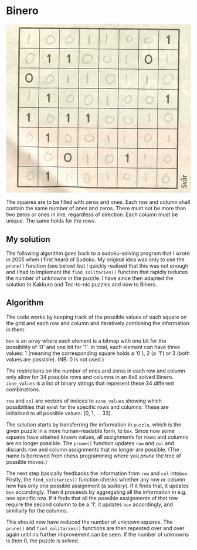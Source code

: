 # Binero
![A binero](https://github.com/EMWJROS/Binero/blob/main/Binero.png)

The squares are to be filled with zeros and ones. Each row and column shall contain the same number of ones and zeros. There must not be more than two zeros or ones in line, regardless of direction. Each column must be unique. The same holds for the rows.

## My solution

The following algorithm goes back to a sudoku-solving program that I wrote in 2005 when
I first heard of Sudoku. My original idea was only to use the `prune()` function (see below) but I quickly realised that this was not enough and I had to implement the `find_solitaries()` function that rapidly reduces the number of unknowns in the puzzle. I have since then adapted the solution to Kakkuro and Tec-to-nic puzzles and now to Binero.

## Algorithm

The code works by keeping track of the possible values of each square on the grid and
each row and column and iteratively combining the information in them.

`box` is an array where each element is a bitmap with one bit for the possibility of '0' and one bit for '1'. In total, each element can have three values: 1 (meaning the corresponding square holds a '0'), 2 (a '1') or 3 (both values are possible). (NB: 0 is not used.)

The restrictions on the number of ones and zeros in each row and column only allow for 34
possible rows and columns in an 8x8 solved Binero. `zone_values` is a list of binary strings that represent these 34 different combinations.

`row` and `col` are vectors of indices to `zone_values` showing which possibilities that
exist for the specific rows and columns. These are initialised to all possible values: 
[0, 1, ... 33].

The solution starts by transferring the information in `puzzle`, which is the given puzzle
in a more human-readable form, to `box`. Since now some squares have attained known values, all assignments for rows and columns are no longer possible. The `prune()` function updates `row` and `col` and discards row and column assignments that no longer are possible. (The name is borrowed from chess programming where you *prune* the tree of possible moves.)

The next step basically feedbacks the information from `row` and `col` into`box`. Firstly,
the `find_solitaries()` function checks whether any row or column now has only one possible assignment (a *solitary*). If it finds that, it updates `box` accordingly. Then it proceeds by aggregating all the information in e.g. one specific row. If it finds that all the possible assignments of that row require the second column to be a '1', it updates `box` accordingly, and similiarly for the columns.

This should now have reduced the number of unknown squares. The `prune()` and `find_solitaries()` functions are then repeated over and over again until no further improvement can be seen. If the number of unknowns is then 0, the puzzle is solved.
